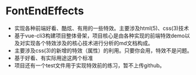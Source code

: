 <!--
 * @Description: 
 * @Author: Lxiaowei
 * @Github: https://github.com/LXY-1/itemName
 * @Date: 2019-08-17 15:42:10
 * @LastEditors: Lxiaowei
 * @LastEditTime: 2019-08-17 15:45:55
 -->

# FontEndEffects
- 实现各种前端好看、酷炫、有用的一些特效。主要涉及html(5)、css(3)技术
- 基于vue-cli3构建项目整体骨架，项目核心是由各种实现的前端特效demo以及对实现各个特效涉及的核心技术进行分析的md文档构成。
- 主要涉及css(3)的新增的特效（属性）的利用。只要你会用，特效不是问题。
- 基于好看、有实际用途这两个标准
- 项目还有一个test文件用于实现特效前的练习，暂不上传github。
